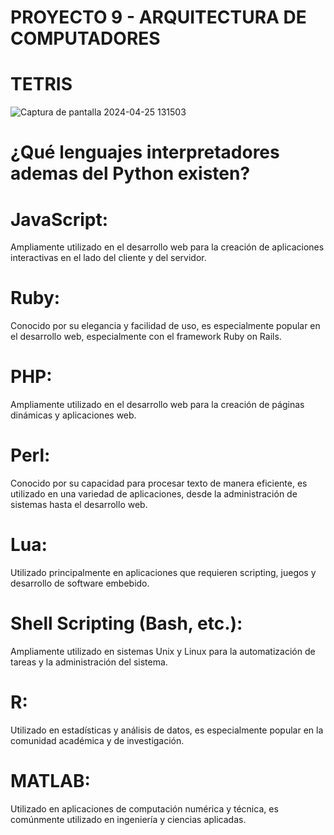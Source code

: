 # PROYECTO 9 - ARQUITECTURA DE COMPUTADORES

# TETRIS
![Captura de pantalla 2024-04-25 131503](https://github.com/Fitman22/ArchiTech/assets/124414206/fcbf6a95-db8b-4b71-92cf-678c004c3b84)

# ¿Qué lenguajes interpretadores ademas del Python existen?
# JavaScript:
Ampliamente utilizado en el desarrollo web para la creación de aplicaciones interactivas en el lado del cliente y del servidor.
# Ruby: 
Conocido por su elegancia y facilidad de uso, es especialmente popular en el desarrollo web, especialmente con el framework Ruby on Rails.
# PHP: 
Ampliamente utilizado en el desarrollo web para la creación de páginas dinámicas y aplicaciones web.
# Perl: 
Conocido por su capacidad para procesar texto de manera eficiente, es utilizado en una variedad de aplicaciones, desde la administración de sistemas hasta el desarrollo web.
# Lua: 
Utilizado principalmente en aplicaciones que requieren scripting, juegos y desarrollo de software embebido.
# Shell Scripting (Bash, etc.): 
Ampliamente utilizado en sistemas Unix y Linux para la automatización de tareas y la administración del sistema.
# R: 
Utilizado en estadísticas y análisis de datos, es especialmente popular en la comunidad académica y de investigación.
# MATLAB: 
Utilizado en aplicaciones de computación numérica y técnica, es comúnmente utilizado en ingeniería y ciencias aplicadas.

